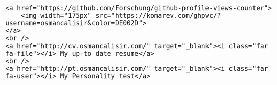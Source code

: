 <html>
  <head>
    <script src="https://kit.fontawesome.com/a076d05399.js" crossorigin="anonymous"></script>
    <style>
      a {
        text-decoration: none;
        color: #6F6F6F;
      }
    </style>
  </head>
  <body style="font-size:24px;">

    <a href="https://github.com/Forschung/github-profile-views-counter">
    	<img width="175px" src="https://komarev.com/ghpvc/?username=osmancalisir&color=DE002D">
    </a>
    <br />
    <a href="http://cv.osmancalisir.com/" target="_blank"><i class="far fa-file"></i> My up-to date resume</a>
    <br />
    <a href="http://pt.osmancalisir.com/" target="_blank"><i class="far fa-user"></i> My Personality test</a>

  </body>
</html>
